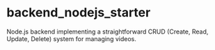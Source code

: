 # backend_nodejs_starter
 Node.js backend implementing a straightforward CRUD (Create, Read, Update, Delete) system for managing videos.

